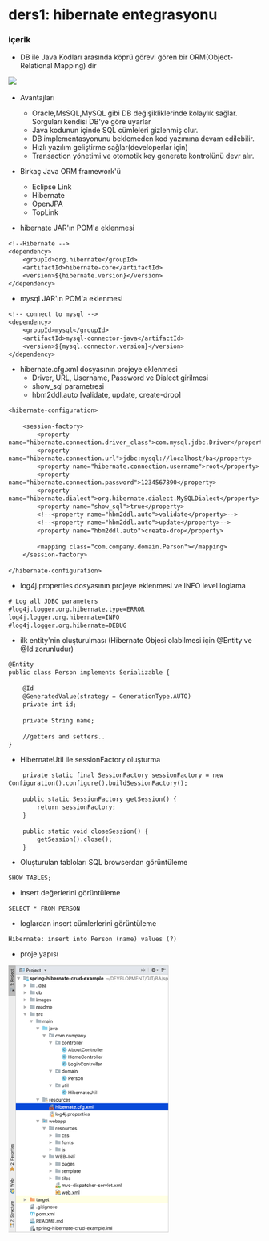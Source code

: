 # ders1: hibernate entegrasyonu


### içerik

- DB ile Java Kodları arasında köprü görevi gören bir ORM(Object-Relational Mapping) dir

<img width="320px"  src="https://github.com/lvntyldz/spring-hibernate-crud-example/blob/lesson1/images/lesson1/hibernateOrm?raw=true" />

- Avantajları
    - Oracle,MsSQL,MySQL gibi DB değişikliklerinde kolaylık sağlar. Sorguları kendisi DB'ye göre uyarlar
    - Java kodunun içinde SQL cümleleri gizlenmiş olur.
    - DB implementasyonunu beklemeden kod yazımına devam edilebilir.
    - Hızlı yazılım geliştirme sağlar(developerlar için)
    - Transaction yönetimi ve otomotik key generate kontrolünü devr alır.


- Birkaç Java ORM framework'ü
    - Eclipse Link
    - Hibernate
    - OpenJPA
    - TopLink


- hibernate JAR'ın POM'a eklenmesi

```
<!--Hibernate -->
<dependency>
    <groupId>org.hibernate</groupId>
    <artifactId>hibernate-core</artifactId>
    <version>${hibernate.version}</version>
</dependency>
```


- mysql JAR'ın POM'a eklenmesi

```
<!-- connect to mysql -->
<dependency>
    <groupId>mysql</groupId>
    <artifactId>mysql-connector-java</artifactId>
    <version>${mysql.connector.version}</version>
</dependency>
```

- hibernate.cfg.xml dosyasının projeye eklenmesi
    - Driver, URL, Username, Password ve Dialect girilmesi
    - show_sql parametresi
    - hbm2ddl.auto [validate, update, create-drop]

```
<hibernate-configuration>

    <session-factory>
        <property name="hibernate.connection.driver_class">com.mysql.jdbc.Driver</property>
        <property name="hibernate.connection.url">jdbc:mysql://localhost/ba</property>
        <property name="hibernate.connection.username">root</property>
        <property name="hibernate.connection.password">1234567890</property>
        <property name="hibernate.dialect">org.hibernate.dialect.MySQLDialect</property>
        <property name="show_sql">true</property>
        <!--<property name="hbm2ddl.auto">validate</property>-->
        <!--<property name="hbm2ddl.auto">update</property>-->
        <property name="hbm2ddl.auto">create-drop</property>

        <mapping class="com.company.domain.Person"></mapping>
    </session-factory>

</hibernate-configuration>
```

- log4j.properties dosyasının projeye eklenmesi ve INFO level loglama

```
# Log all JDBC parameters
#log4j.logger.org.hibernate.type=ERROR
log4j.logger.org.hibernate=INFO
#log4j.logger.org.hibernate=DEBUG
```



- ilk entity'nin oluşturulması (Hibernate Objesi olabilmesi için @Entity ve @Id zorunludur)

```
@Entity
public class Person implements Serializable {

    @Id
    @GeneratedValue(strategy = GenerationType.AUTO)
    private int id;

    private String name;

    //getters and setters..
}
```

- HibernateUtil ile sessionFactory oluşturma

```
    private static final SessionFactory sessionFactory = new Configuration().configure().buildSessionFactory();

    public static SessionFactory getSession() {
        return sessionFactory;
    }

    public static void closeSession() {
        getSession().close();
    }
```

- Oluşturulan tabloları  SQL browserdan görüntüleme

```
SHOW TABLES;
```


- insert değerlerini görüntüleme

```
SELECT * FROM PERSON
```


- loglardan insert cümlerlerini görüntüleme

```
Hibernate: insert into Person (name) values (?)
```


- proje yapısı

<img width="320px"  src="https://github.com/lvntyldz/spring-hibernate-crud-example/blob/lesson1/images/lesson1/projectStructure.png?raw=true" />
